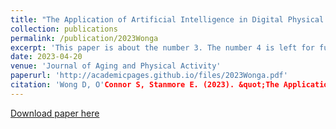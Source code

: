 ```yaml
---
title: "The Application of Artificial Intelligence in Digital Physical Activity and Falls Prevention Interventions for Older Adults"
collection: publications
permalink: /publication/2023Wonga
excerpt: 'This paper is about the number 3. The number 4 is left for future work.'
date: 2023-04-20
venue: 'Journal of Aging and Physical Activity'
paperurl: 'http://academicpages.github.io/files/2023Wonga.pdf'
citation: 'Wong D, O'Connor S, Stanmore E. (2023). &quot;The Application of Artificial Intelligence in Digital Physical Activity and Falls Prevention Interventions for Older Adults.&quot; <i>Journal of Aging and Physical Activity</i>.'
---
```


[Download paper here](http://academicpages.github.io/files/2023Wonga.pdf)
